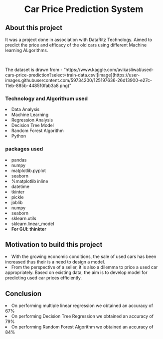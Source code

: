 <h1 align="center"> Car Price Prediction System </h1>

<h2 align="left"> About this project </h2>
<p>
  It was a project done in association with DataRitz Technology. Aimed to predict the price and efficacy of the old cars using different Machine learning ALgorithms.
 </p>
 <br/>
 <p>The dataset is drawn from -
      “https://www.kaggle.com/avikasliwal/used-cars-price-prediction?select=train-data.csv![image](https://user-images.githubusercontent.com/59734200/125197636-26d13900-e27c-11eb-885b-448510fab3a8.png)"
  </p>
 <h3 align="left"> Technology and Algorithum used </h3>
<p> <li>Data Analysis</li>
 <li>Machine Learning
    <li>Regression Analysis</li>
    <li>Decision Tree Model</li>
    <li>Random Forest Algorithm</li>
  </ul>
  <li>Python</li>
  
  <h3 align="left"> packages used </h3>
  <li>pandas</li>
<li> numpy </li>           
<li>matplotlib.pyplot </li>    
<li> seaborn </li>              
<li>%matplotlib inline</li>

<li> datetime </li> 
<li> tkinter </li>

<li> pickle</li>
<li> joblib</li>
<li> numpy </li> 
<li> seaborn </li> 
<li> sklearn.utils </li> 
<li> sklearn.linear_model </li> 
<li><b> For GUI: thinkter</b></li>
<h2>Motivation to build this project</h2>
<p><li>With the growing economic conditions, the sale of  used cars has been increased thus their  is a need to design a model.</li>
<li>From  the  perspective  of  a  seller,  it  is  also  a  dilemma  to  price  a  used  car appropriately.  Based  on  existing  data,  the  aim  is  to  develop  model  for  predicting  used  car  prices  efficiently.
  </li></p>
<h2>Conclusion </h2>
<li>On performing multiple linear regression we obtained an accuracy of 67%</li>
<li>On performing Decision Tree Regression we obtained an accuracy of 79%</li>
<li>On performing Random Forest Algorithm we obtained an accuracy of 84%</li>
